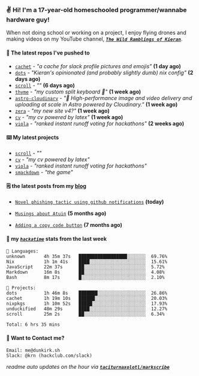 ### ✌️ Hi! I'm a 17-year-old homeschooled programmer/wannabe hardware guy!

When not doing school or working on a project, I enjoy flying drones and making videos on my YouTube channel, [**_`The Wild Ramblings of Kieran`_**](https://youtube.com/@kieran.rambles).

#### 👷 The latest repos I've pushed to

- [`cachet`](https://github.com/taciturnaxolotl/cachet) - _"a cache for slack profile pictures and emojis"_ **(1 day ago)**
- [`dots`](https://github.com/taciturnaxolotl/dots) - _"Kieran's opinionated (and probably slightly dumb) nix config"_ **(2 days ago)**
- [`scroll`](https://github.com/taciturnaxolotl/scroll) - _""_ **(6 days ago)**
- [`thyme`](https://github.com/taciturnaxolotl/thyme) - _"my custom split keyboard 🫶"_ **(1 week ago)**
- [`astro-cloudinary`](https://github.com/cloudinary-community/astro-cloudinary) - _"🚀 High-performance image and video delivery and uploading at scale in Astro powered by Cloudinary."_ **(1 week ago)**
- [`zera`](https://github.com/taciturnaxolotl/zera) - _"my new site v4?"_ **(1 week ago)**
- [`cv`](https://github.com/taciturnaxolotl/cv) - _"my cv powered by latex"_ **(1 week ago)**
- [`viola`](https://github.com/taciturnaxolotl/viola) - _"ranked instant runoff voting for hackathons"_ **(2 weeks ago)**

#### ⌨️ My latest projects

- [`scroll`](https://github.com/taciturnaxolotl/scroll) - _""_
- [`cv`](https://github.com/taciturnaxolotl/cv) - _"my cv powered by latex"_
- [`viola`](https://github.com/taciturnaxolotl/viola) - _"ranked instant runoff voting for hackathons"_
- [`smackdown`](https://github.com/taciturnaxolotl/smackdown) - _"the game"_

#### 🗒️ the latest posts from my [blog](https://dunkirk.sh)

- [`Novel phishing tactic using github notifications`](https://dunkirk.sh/blog/github-phishing/) **(today)**

- [`Musings about Atuin`](https://dunkirk.sh/blog/atuin/) **(5 months ago)**

- [`Adding a copy code button`](https://dunkirk.sh/blog/adding-a-copy-button/) **(7 months ago)**



#### 📡 my [_`hackatime`_](https://waka.hackclub.com) stats from the last week

```text
💾 Languages:
unknown       4h 35m 37s   ██████████████████░░░░░░░  69.76%
Nix           1h 1m 41s    ████░░░░░░░░░░░░░░░░░░░░░  15.61%
JavaScript    22m 37s      ██░░░░░░░░░░░░░░░░░░░░░░░  5.72%
Markdown      16m 8s       ██░░░░░░░░░░░░░░░░░░░░░░░  4.08%
Bash          8m 17s       █░░░░░░░░░░░░░░░░░░░░░░░░  2.10%

💼 Projects:
dots          1h 46m 8s    ███████░░░░░░░░░░░░░░░░░░  26.86%
cachet        1h 19m 10s   ██████░░░░░░░░░░░░░░░░░░░  20.03%
nixpkgs       1h 10m 52s   █████░░░░░░░░░░░░░░░░░░░░  17.93%
unduckified   48m 29s      ████░░░░░░░░░░░░░░░░░░░░░  12.27%
scroll        25m 2s       ██░░░░░░░░░░░░░░░░░░░░░░░  6.34%

Total: 6 hrs 35 mins
```

#### 📮 Want to Contact me?

```text
Email: me@dunkirk.sh
Slack: @krn (hackclub.com/slack)
```

_readme auto updates on the hour via [**`taciturnaxolotl/markscribe`**](https://github.com/taciturnaxolotl/markscribe)_
